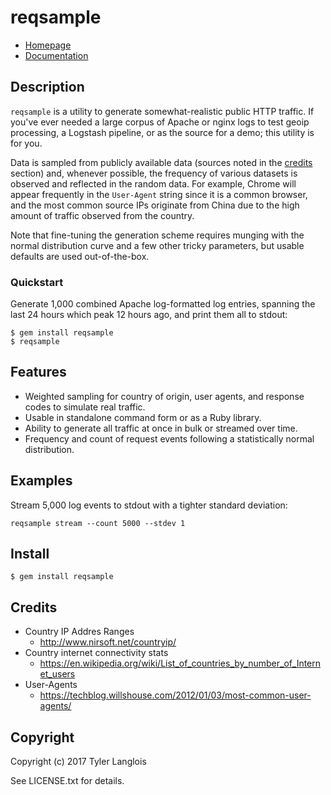 # reqsample

* [Homepage](https://rubygems.org/gems/reqsample)
* [Documentation](http://rubydoc.info/gems/reqsample/frames)

## Description

`reqsample` is a utility to generate somewhat-realistic public HTTP traffic. If you've ever needed a large corpus of Apache or nginx logs to test geoip processing, a Logstash pipeline, or as the source for a demo; this utility is for you.

Data is sampled from publicly available data (sources noted in the [credits](#credits) section) and, whenever possible, the frequency of various datasets is observed and reflected in the random data. For example, Chrome will appear frequently in the `User-Agent` string since it is a common browser, and the most common source IPs originate from China due to the high amount of traffic observed from the country.

Note that fine-tuning the generation scheme requires munging with the normal distribution curve and a few other tricky parameters, but usable defaults are used out-of-the-box.

### Quickstart

Generate 1,000 combined Apache log-formatted log entries, spanning the last 24 hours which peak 12 hours ago, and print them all to stdout:

```shell
$ gem install reqsample
$ reqsample
```

## Features

- Weighted sampling for country of origin, user agents, and response codes to simulate real traffic.
- Usable in standalone command form or as a Ruby library.
- Ability to generate all traffic at once in bulk or streamed over time.
- Frequency and count of request events following a statistically normal distribution.

## Examples

Stream 5,000 log events to stdout with a tighter standard deviation:

```
reqsample stream --count 5000 --stdev 1
```

## Install

    $ gem install reqsample

## Credits

- Country IP Addres Ranges
  - http://www.nirsoft.net/countryip/
- Country internet connectivity stats
  - https://en.wikipedia.org/wiki/List_of_countries_by_number_of_Internet_users
- User-Agents
  - https://techblog.willshouse.com/2012/01/03/most-common-user-agents/

## Copyright

Copyright (c) 2017 Tyler Langlois

See LICENSE.txt for details.

